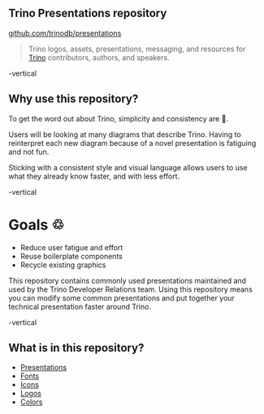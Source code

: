 ## Trino Presentations repository

[github.com/trinodb/presentations](https://github.com/trinodb/presentations)

> Trino logos, assets, presentations, messaging, and resources for [Trino](https://trino.io) contributors, authors, and speakers.

-vertical

## Why use this repository?

To get the word out about Trino, simplicity and consistency are &#x1f511;.

Users will be looking at many diagrams that describe Trino. Having to reinterpret
each new diagram because of a novel presentation is fatiguing and not fun.

Sticking with a consistent style and visual language allows users to use what
they already know faster, and with less effort.

-vertical

# Goals &#x2672;

* Reduce user fatigue and effort
* Reuse boilerplate components
* Recycle existing graphics

<!-- .element: class="fragment" data-fragment-index="1" -->

This repository contains commonly used presentations maintained and
used by the Trino Developer Relations team. Using this repository
means you can modify some common presentations and put together your
technical presentation faster around Trino.

<!-- .element: class="fragment" data-fragment-index="2" -->

-vertical

## What is in this repository?

- [Presentations](https://github.com/trinodb/presentations)
- [Fonts](https://github.com/trinodb/presentations/tree/main/assets/fonts)
- [Icons](https://github.com/trinodb/presentations/tree/main/assets/icons)
- [Logos](https://github.com/trinodb/presentations/tree/main/assets/logos)
- [Colors](https://github.com/trinodb/presentations/blob/main/assets/trino-colors.svg)

